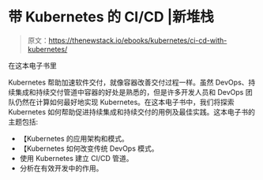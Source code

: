 # 带 Kubernetes 的 CI/CD |新堆栈

> 原文：<https://thenewstack.io/ebooks/kubernetes/ci-cd-with-kubernetes/>

在这本电子书里

Kubernetes 帮助加速软件交付，就像容器改善交付过程一样。虽然 DevOps、持续集成和持续交付管道中容器的好处是熟悉的，但是许多开发人员和 DevOps 团队仍然在计算如何最好地实现 Kubernetes。在这本电子书中，我们将探索 Kubernetes 如何帮助促进持续集成和持续交付的用例及最佳实践。这本电子书的主题包括:

*   【Kubernetes 的应用架构和模式。
*   【Kubernetes 如何改变传统 DevOps 模式。
*   使用 Kubernetes 建立 CI/CD 管道。
*   分析在有效开发中的作用。